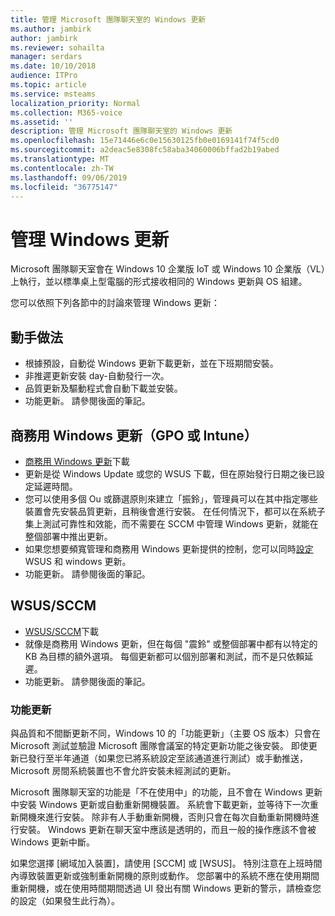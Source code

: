 ```yaml
---
title: 管理 Microsoft 團隊聊天室的 Windows 更新
ms.author: jambirk
author: jambirk
ms.reviewer: sohailta
manager: serdars
ms.date: 10/10/2018
audience: ITPro
ms.topic: article
ms.service: msteams
localization_priority: Normal
ms.collection: M365-voice
ms.assetid: ''
description: 管理 Microsoft 團隊聊天室的 Windows 更新
ms.openlocfilehash: 15e71446e6c0e15630125fb0e0169141f74f5cd0
ms.sourcegitcommit: a2deac5e8308fc58aba34060006bffad2b19abed
ms.translationtype: MT
ms.contentlocale: zh-TW
ms.lasthandoff: 09/06/2019
ms.locfileid: "36775147"
---
```

# <a name="manage-windows-updates"></a>管理 Windows 更新

Microsoft 團隊聊天室會在 Windows 10 企業版 IoT 或 Windows 10 企業版（VL）上執行，並以標準桌上型電腦的形式接收相同的 Windows 更新與 OS 組建。

您可以依照下列各節中的討論來管理 Windows 更新：

## <a name="hands-off-approach"></a>動手做法 

- 根據預設，自動從 Windows 更新下載更新，並在下班期間安裝。
- 非推遲更新安裝 day-自動發行一次。
- 品質更新及驅動程式會自動下載並安裝。
- 功能更新。 請參閱後面的筆記。

## <a name="windows-updates-for-business-gpo-or-intune"></a>商務用 Windows 更新（GPO 或 Intune）  

- [商務用 Windows 更新](https://docs.microsoft.com/windows/deployment/update/waas-manage-updates-wufb)下載
- 更新是從 Windows Update 或您的 WSUS 下載，但在原始發行日期之後已設定延遲時間。
- 您可以使用多個 Ou 或篩選原則來建立「振鈴」，管理員可以在其中指定哪些裝置會先安裝品質更新，且稍後會進行安裝。 在任何情況下，都可以在系統子集上測試可靠性和效能，而不需要在 SCCM 中管理 Windows 更新，就能在整個部署中推出更新。
- 如果您想要頻寬管理和商務用 Windows 更新提供的控制，您可以同時[設定](https://docs.microsoft.com/windows/deployment/update/waas-integrate-wufb)WSUS 和 windows 更新。
- 功能更新。 請參閱後面的筆記。

## <a name="wsussccm"></a>WSUS/SCCM

- [WSUS/SCCM](https://docs.microsoft.com/windows/deployment/update/waas-manage-updates-configuration-manager)下載
- 就像是商務用 Windows 更新，但在每個 "震鈴" 或整個部署中都有以特定的 KB 為目標的額外選項。 每個更新都可以個別部署和測試，而不是只依賴延遲。
- 功能更新。 請參閱後面的筆記。

### <a name="feature-updates"></a>功能更新

與品質和不間斷更新不同，Windows 10 的「功能更新」（主要 OS 版本）只會在 Microsoft 測試並驗證 Microsoft 團隊會議室的特定更新功能之後安裝。 即使更新已發行至半年通道（如果您已將系統設定至該通道進行測試）或手動推送，Microsoft 房間系統裝置也不會允許安裝未經測試的更新。

Microsoft 團隊聊天室的功能是「不在使用中」的功能，且不會在 Windows 更新中安裝 Windows 更新或自動重新開機裝置。 系統會下載更新，並等待下一次重新開機來進行安裝。 除非有人手動重新開機，否則只會在每次自動重新開機時進行安裝。 Windows 更新在聊天室中應該是透明的，而且一般的操作應該不會被 Windows 更新中斷。

如果您選擇 [網域加入裝置]，請使用 [SCCM] 或 [WSUS]。 特別注意在上班時間內導致裝置更新或強制重新開機的原則或動作。 您部署中的系統不應在使用期間重新開機，或在使用時間期間透過 UI 發出有關 Windows 更新的警示，請檢查您的設定（如果發生此行為）。